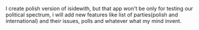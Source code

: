 I create polish version of isidewith, but that app won't be only for testing our political spectrum, i will add new features like list of parties(polish and international) and their issues, polls and whatever what my mind invent.
